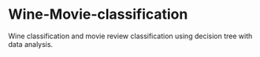 # Wine-Movie-classification
Wine classification and movie review classification using decision tree with data analysis.
